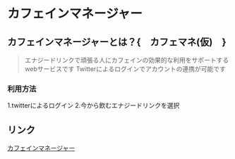 カフェインマネージャー
=========================
カフェインマネージャーとは？{　カフェマネ(仮)　}
----------------------------------------------
>エナジードリンクで頑張る人にカフェインの効果的な利用をサポートするwebサービスです
>Twitterによるログインでアカウントの連携が可能です

### 利用方法
1.twitterによるログイン
2.今から飲むエナジードリンクを選択



リンク
----------------------------------------------
[カフェインマネージャー](https://caffee171225.herokuapp.com/)
